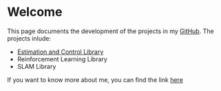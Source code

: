 # Welcome

This page documents the development of the projects in my [GitHub](https://github.com/panwliu). The projects inlude:
* [Estimation and Control Library](https://github.com/panwliu/Estimation-and-Control-Library)
* Reinforcement Learning Library
* SLAM Library

If you want to know more about me, you can find the link [here](https://panwliu.github.io/about/)